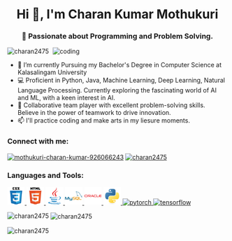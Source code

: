 <h1 align="center">Hi 👋, I'm Charan Kumar Mothukuri</h1>
<h3 align="center">🚀 Passionate about Programming and Problem Solving.</h3>

<img align="right" alt="coding" width="400" src="https://i.pinimg.com/originals/e8/f4/53/e8f453469a3ec97ecd354df465d73913.gif">

<p align="left"> <img src="https://komarev.com/ghpvc/?username=charan2475&label=Profile%20views&color=0e75b6&style=flat" alt="charan2475" /> </p>

- 🔭 I’m currently Pursuing my Bachelor's Degree in Computer Science at Kalasalingam University
- 💻 Proficient in Python, Java, Machine Learning, Deep Learning, Natural Language Processing. Currently exploring the fascinating world of AI and ML, with a keen interest in AI.
- 🤝 Collaborative team player with excellent problem-solving skills. Believe in the power of teamwork to drive innovation.
- 📫 I'll practice coding and make arts in my liesure moments.
<h3 align="left">Connect with me:</h3>
<p align="left">
<a href="https://linkedin.com/in/mothukuri-charan-kumar-926066243" target="blank"><img align="center" src="https://raw.githubusercontent.com/rahuldkjain/github-profile-readme-generator/master/src/images/icons/Social/linked-in-alt.svg" alt="mothukuri-charan-kumar-926066243" height="30" width="40" /></a>
<a href="https://www.codechef.com/users/charan2475" target="blank"><img align="center" src="https://cdn.jsdelivr.net/npm/simple-icons@3.1.0/icons/codechef.svg" alt="charan2475" height="30" width="40" /></a>
</p>

<h3 align="left">Languages and Tools:</h3>
<p align="left"> <a href="https://www.w3schools.com/css/" target="_blank" rel="noreferrer"> <img src="https://raw.githubusercontent.com/devicons/devicon/master/icons/css3/css3-original-wordmark.svg" alt="css3" width="40" height="40"/> </a> <a href="https://www.w3.org/html/" target="_blank" rel="noreferrer"> <img src="https://raw.githubusercontent.com/devicons/devicon/master/icons/html5/html5-original-wordmark.svg" alt="html5" width="40" height="40"/> </a> <a href="https://www.java.com" target="_blank" rel="noreferrer"> <img src="https://raw.githubusercontent.com/devicons/devicon/master/icons/java/java-original.svg" alt="java" width="40" height="40"/> </a> <a href="https://www.mysql.com/" target="_blank" rel="noreferrer"> <img src="https://raw.githubusercontent.com/devicons/devicon/master/icons/mysql/mysql-original-wordmark.svg" alt="mysql" width="40" height="40"/> </a> <a href="https://www.oracle.com/" target="_blank" rel="noreferrer"> <img src="https://raw.githubusercontent.com/devicons/devicon/master/icons/oracle/oracle-original.svg" alt="oracle" width="40" height="40"/> </a> <a href="https://www.python.org" target="_blank" rel="noreferrer"> <img src="https://raw.githubusercontent.com/devicons/devicon/master/icons/python/python-original.svg" alt="python" width="40" height="40"/> </a> <a href="https://pytorch.org/" target="_blank" rel="noreferrer"> <img src="https://www.vectorlogo.zone/logos/pytorch/pytorch-icon.svg" alt="pytorch" width="40" height="40"/> </a> <a href="https://www.tensorflow.org" target="_blank" rel="noreferrer"> <img src="https://www.vectorlogo.zone/logos/tensorflow/tensorflow-icon.svg" alt="tensorflow" width="40" height="40"/> </a> </p>

<p><img align="left" src="https://github-readme-stats.vercel.app/api/top-langs?username=charan2475&show_icons=true&locale=en&layout=compact" alt="charan2475" /></p>

<p>&nbsp;<img align="center" src="https://github-readme-stats.vercel.app/api?username=charan2475&show_icons=true&locale=en" alt="charan2475" /></p>

<p><img align="center" src="https://github-readme-streak-stats.herokuapp.com/?user=charan2475&" alt="charan2475" /></p>
